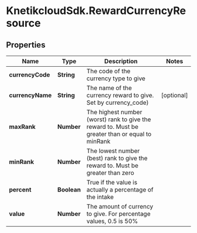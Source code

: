 # KnetikcloudSdk.RewardCurrencyResource

## Properties
Name | Type | Description | Notes
------------ | ------------- | ------------- | -------------
**currencyCode** | **String** | The code of the currency type to give | 
**currencyName** | **String** | The name of the currency reward to give.  Set by currency_code) | [optional] 
**maxRank** | **Number** | The highest number (worst) rank to give the reward to. Must be greater than or equal to minRank | 
**minRank** | **Number** | The lowest number (best) rank to give the reward to. Must be greater than zero | 
**percent** | **Boolean** | True if the value is actually a percentage of the intake | 
**value** | **Number** | The amount of currency to give. For percentage values, 0.5 is 50% | 


